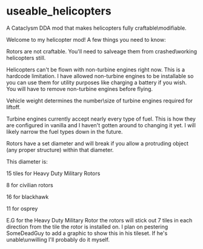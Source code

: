 # useable_helicopters
A Cataclysm DDA mod that makes helicopters fully craftable\modifiable.

Welcome to my helicopter mod! A few things you need to know:

Rotors are not craftable. You'll need to salveage them from crashed\working helicopters still.

Helicopters can't be flown with non-turbine engines right now. This is a hardcode limitation.
I have allowed non-turbine engines to be installable so you can use them for utility purposes like charging a battery if you wish.
You will have to remove non-turbine engines before flying.

Vehicle weight determines the number\size of turbine engines required for liftoff.

Turbine engines currently accept nearly every type of fuel. This is how they are configured in vanilla and I haven't gotten around to changing it yet.
I will likely narrow the fuel types down in the future.

Rotors have a set diameter and will break if you allow a protruding object (any proper structure) within that diameter.

This diameter is:

15 tiles for Heavy Duty Military Rotors

8 for civilian rotors

16 for blackhawk

11 for osprey

E.G for the Heavy Duty Military Rotor the rotors will stick out 7 tiles in each direction from the tile the rotor is installed on.
I plan on pestering SomeDeadGuy to add a graphic to show this in his tileset. If he's unable\unwilling I'll probably do it myself.
